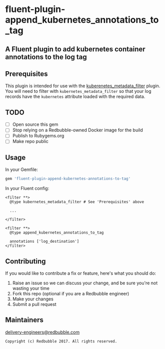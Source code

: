 # fluent-plugin-append_kubernetes_annotations_to_tag

## A Fluent plugin to add kubernetes container annotations to the log tag

## Prerequisites

This plugin is intended for use with the [kuberenetes_metadata_filter](https://github.com/fabric8io/fluent-plugin-kubernetes_metadata_filter) plugin. You will need to filter with `kubernetes_metadata_filter` so that your log records have the `kubernetes` attribute loaded with the required data.

## TODO

  * [ ] Open source this gem
  * [ ] Stop relying on a Redbubble-owned Docker image for the build
  * [ ] Publish to Rubygems.org
  * [ ] Make repo public

## Usage

In your Gemfile:

```ruby
gem 'fluent-plugin-append-kubernetes-annotations-to-tag'
```

In your Fluent config:

```
<filter **>
  @type kubernetes_metadata_filter # See 'Prerequisites' above
  
  ...
  
</filter>

<filter **>
  @type append_kubernetes_annotations_to_tag
  
  annotations ['log_destination']
</filter>
```


## Contributing

If you would like to contribute a fix or feature, here's what you should do:

1. Raise an issue so we can discuss your change, and be sure you're not wasting your time
1. Fork this repo (optional if you are a Redbubble engineer)
2. Make your changes
3. Submit a pull request

## Maintainers

delivery-engineers@redbubble.com


    Copyright (c) Redbubble 2017. All rights reserved.
